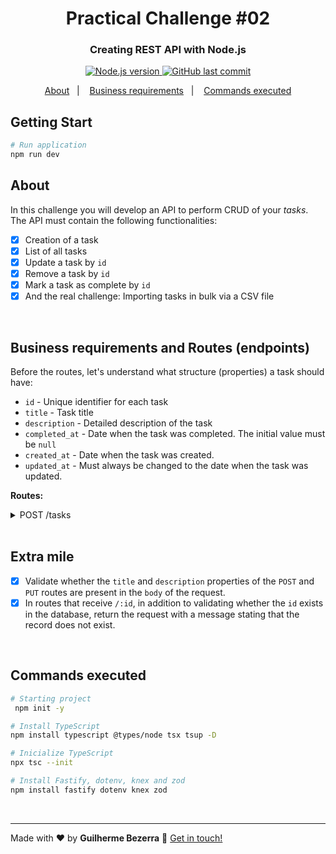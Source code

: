 <h1 align="center">
    Practical Challenge #02
    <h3 align="center">Creating REST API with Node.js</h3>
</h1>

<p align="center">
  <a href="https://nodejs.org">
    <img alt="Node.js version" src="https://img.shields.io/badge/node.js-v20.11.0-43853D?style=flat&logo=node.js&logoColor=white&labelColor=43853D&color=5a5a5a">
  </a>

  <a href="https://github.com/gbdsantos/ignite/commits/master">
    <img alt="GitHub last commit" src="https://img.shields.io/github/last-commit/gbdsantos/ignite.svg">
  </a>
</p>

<p align="center">
    <a href="#about" alt="About">About</a>&nbsp;&nbsp;&nbsp;|&nbsp;&nbsp;&nbsp;
    <a href="#business" alt="About">Business requirements</a>&nbsp;&nbsp;&nbsp;|&nbsp;&nbsp;&nbsp;
    <a href="#commands-executed" alt="Commands executed">Commands executed</a>
</p>

## Getting Start

```bash
# Run application
npm run dev
```

## About

In this challenge you will develop an API to perform CRUD of your _tasks_.
The API must contain the following functionalities:

- [x] Creation of a task
- [x] List of all tasks
- [x] Update a task by `id`
- [x] Remove a task by `id`
- [x] Mark a task as complete by `id`
- [x] And the real challenge: Importing tasks in bulk via a CSV file

<br>

## Business requirements and Routes (endpoints) <a name="business"></a>

Before the routes, let's understand what structure (properties) a task should have:

- `id` - Unique identifier for each task
- `title` - Task title
- `description` - Detailed description of the task
- `completed_at` - Date when the task was completed. The initial value must be `null`
- `created_at` - Date when the task was created.
- `updated_at` - Must always be changed to the date when the task was updated.

**Routes:**

<details>
  <summary>POST /tasks</summary>

- [x] It must be possible to create a user
</details>

<br>

## Extra mile

- [x] Validate whether the `title` and `description` properties of the `POST` and `PUT` routes are present in the `body` of the request.
- [x] In routes that receive `/:id`, in addition to validating whether the `id` exists in the database, return the request with a message stating that the record does not exist.

<br>

## Commands executed

```bash
# Starting project
 npm init -y

# Install TypeScript
npm install typescript @types/node tsx tsup -D

# Inicialize TypeScript
npx tsc --init

# Install Fastify, dotenv, knex and zod
npm install fastify dotenv knex zod
```

<br>

---

Made with ♥ by **Guilherme Bezerra**  👋 [Get in touch!](https://www.linkedin.com/in/gbdsantos)
